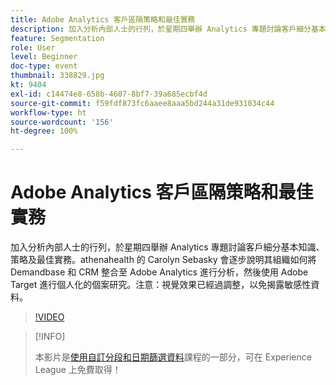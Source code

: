 ```yaml
---
title: Adobe Analytics 客戶區隔策略和最佳實務
description: 加入分析內部人士的行列，於星期四舉辦 Analytics 專題討論客戶細分基本知識、策略及最佳實務。Athenahealth 的 Carolyn Sebasky 會逐步說明其組織如何將 Demandbase 和 CRM 整合至 Adobe Analytics 進行分析，然後使用 Adobe Target 進行個人化的個案研究。注意 - 視覺效果已經過調整，以免揭露敏感性資料。
feature: Segmentation
role: User
level: Beginner
doc-type: event
thumbnail: 338829.jpg
kt: 9404
exl-id: c14474e8-658b-4607-8bf7-39a685ecbf4d
source-git-commit: f59fdf873fc6aaee8aaa5bd244a31de931034c44
workflow-type: ht
source-wordcount: '156'
ht-degree: 100%

---
```


# Adobe Analytics 客戶區隔策略和最佳實務

加入分析內部人士的行列，於星期四舉辦 Analytics 專題討論客戶細分基本知識、策略及最佳實務。athenahealth 的 Carolyn Sebasky 會逐步說明其組織如何將 Demandbase 和 CRM 整合至 Adobe Analytics 進行分析，然後使用 Adobe Target 進行個人化的個案研究。注意：視覺效果已經過調整，以免揭露敏感性資料。

>[!VIDEO](https://video.tv.adobe.com/v/338829/?quality=12&learn=on)

>[!INFO]
>
> 本影片是[使用自訂分段和日期篩選資料](https://experienceleague.adobe.com/?recommended=Analytics-U-1-2021.1.filterdata)課程的一部分，可在 Experience League 上免費取得！
